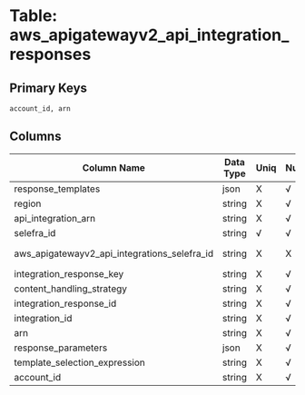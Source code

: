 # Table: aws_apigatewayv2_api_integration_responses

## Primary Keys 

```
account_id, arn
```


## Columns 

|  Column Name   |  Data Type  | Uniq | Nullable | Description | 
|  ----  | ----  | ----  | ----  | ---- | 
| response_templates | json | X | √ |  | 
| region | string | X | √ |  | 
| api_integration_arn | string | X | √ |  | 
| selefra_id | string | √ | √ | primary keys value md5 | 
| aws_apigatewayv2_api_integrations_selefra_id | string | X | X | fk to aws_apigatewayv2_api_integrations.selefra_id | 
| integration_response_key | string | X | √ |  | 
| content_handling_strategy | string | X | √ |  | 
| integration_response_id | string | X | √ |  | 
| integration_id | string | X | √ |  | 
| arn | string | X | √ |  | 
| response_parameters | json | X | √ |  | 
| template_selection_expression | string | X | √ |  | 
| account_id | string | X | √ |  | 


